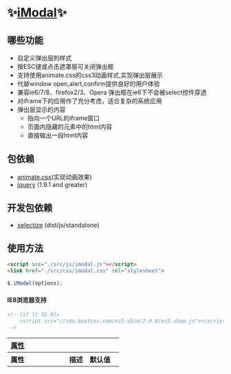 # :sparkles:[iModal](https://github.com/cleverchens/imodal):sparkles: ##
## 哪些功能 ##
  * 自定义弹出层的样式
  * 按ESC键或点击遮罩层可关闭弹出框
  * 支持使用animate.css的css3动画样式,实现弹出层展示
  * 代替window open,alert,confirm提供良好的用户体验
  * 兼容ie6/7/8、firefox2/3、Opera 弹出框在ie6下不会被select控件穿透
  * 对iframe下的应用作了充分考虑，适合复杂的系统应用
  * 弹出层显示的内容
    - 指向一个URL的iframe窗口 
    - 页面内隐藏的元素中的html内容 
    - 直接输出一段html内容


## 包依赖 ##
- [animate.css](https://github.com/daneden/animate.css)(实现动画效果)
- [jquery](https://github.com/jquery/jquery) (1.9.1 and greater)
## 开发包依赖 ##
- [selectize](https://github.com/selectize/selectize.js) (dist/js/standalone)

## 使用方法 ##
```html 
<script src="./src/js/imodal.js"></script>
<link href="./src/css/imodal.css" rel="stylesheet">
```
```js
$.iModal(options);
```
#### IE8浏览器支持 ##
```html 
<!--[if lt IE 9]>
    <script src="//cdn.bootcss.com/es5-shim/2.0.8/es5-sham.js"></script><![endif]
-->
```

<table width="100%">
    <tr>
        <th valign="top" colspan="3" align="left"><a href="#props" name="props">属性</a></th>
    </tr>
	<tr>
		<th valign="top" width="120px" align="left">属性</th>
		<th valign="top" align="left">描述</th>
		<th valign="top" width="60px" align="left">默认值</th>
	</tr>
</table>

